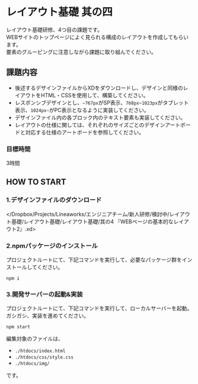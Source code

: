 # レイアウト基礎 其の四

レイアウト基礎研修、4つ目の課題です。  
WEBサイトのトップページによく見られる構成のレイアウトを作成してもらいます。  
要素のグルーピングに注意しながら課題に取り組んでください。

## 課題内容

- 後述するデザインファイルからXDをダウンロードし、デザインと同様のレイアウトをHTML・CSSを使用して、構築してください。
- レスポンシブデザインとし、`~767px`がSP表示、`768px~1023px`がタブレット表示、`1024px~`がPC表示となるように実装してください。
- デザインファイル内の各ブロック内のテキスト要素も実装してください。
- レイアウトの仕様に関しては、それぞれのサイズごとのデザインアートボードと対応する仕様のアートボードを参照してください。

### 目標時間

3時間

## HOW TO START

### 1.デザインファイルのダウンロード

</Dropbox/Projects/Lineaworks/エンジニアチーム/新人研修/検討中/レイアウト基礎/レイアウト基礎/レイアウト基礎/其の4 『WEBページの基本的なレイアウト2』.xd>

### 2.npmパッケージのインストール

プロジェクトルートにて、下記コマンドを実行して、必要なパッケージ群をインストールしてください。

```npm
npm i
```

### 3.開発サーバーの起動&実装

プロジェクトルートにて、下記コマンドを実行して、ローカルサーバーを起動。  
ガシガシ、実装を進めてください。  

```npm
npm start
```

編集対象のファイルは、

- `./htdocs/index.html`
- `./htdocs/css/style.css`
- `./htdocs/img/`

です。
